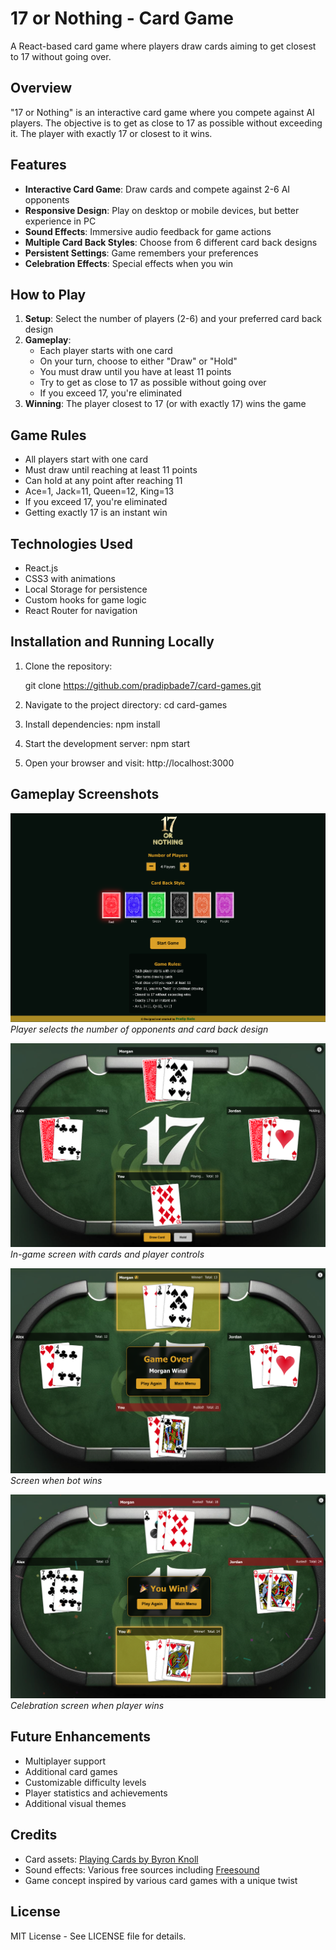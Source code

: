# 17 or Nothing - Card Game

A React-based card game where players draw cards aiming to get closest to 17 without going over.

## Overview

"17 or Nothing" is an interactive card game where you compete against AI players. The objective is to get as close to 17 as possible without exceeding it. The player with exactly 17 or closest to it wins.

## Features

- **Interactive Card Game**: Draw cards and compete against 2-6 AI opponents
- **Responsive Design**: Play on desktop or mobile devices, but better experience in PC
- **Sound Effects**: Immersive audio feedback for game actions
- **Multiple Card Back Styles**: Choose from 6 different card back designs
- **Persistent Settings**: Game remembers your preferences
- **Celebration Effects**: Special effects when you win

## How to Play

1. **Setup**: Select the number of players (2-6) and your preferred card back design
2. **Gameplay**: 
   - Each player starts with one card
   - On your turn, choose to either "Draw" or "Hold"
   - You must draw until you have at least 11 points
   - Try to get as close to 17 as possible without going over
   - If you exceed 17, you're eliminated
3. **Winning**: The player closest to 17 (or with exactly 17) wins the game

## Game Rules

- All players start with one card
- Must draw until reaching at least 11 points
- Can hold at any point after reaching 11
- Ace=1, Jack=11, Queen=12, King=13
- If you exceed 17, you're eliminated
- Getting exactly 17 is an instant win

## Technologies Used

- React.js
- CSS3 with animations
- Local Storage for persistence
- Custom hooks for game logic
- React Router for navigation

## Installation and Running Locally


1. Clone the repository:

   git clone https://github.com/pradipbade7/card-games.git

2. Navigate to the project directory:
   cd card-games

3. Install dependencies:
   npm install

4. Start the development server:
   npm start

5. Open your browser and visit:
   http://localhost:3000


## Gameplay Screenshots

![Game Setup](public/screenshots/game-setup.png)
*Player selects the number of opponents and card back design*

![Gameplay](public/screenshots/gameplay.png)
*In-game screen with cards and player controls*

![Lose Screen](public/screenshots/lose.png)
*Screen when bot wins*

![Victory Screen](public/screenshots/victory.png)
*Celebration screen when player wins*

## Future Enhancements

- Multiplayer support
- Additional card games
- Customizable difficulty levels
- Player statistics and achievements
- Additional visual themes

## Credits

- Card assets: [Playing Cards by Byron Knoll](https://code.google.com/archive/p/vector-playing-cards/)
- Sound effects: Various free sources including [Freesound](https://freesound.org/)
- Game concept inspired by various card games with a unique twist

## License

MIT License - See LICENSE file for details.